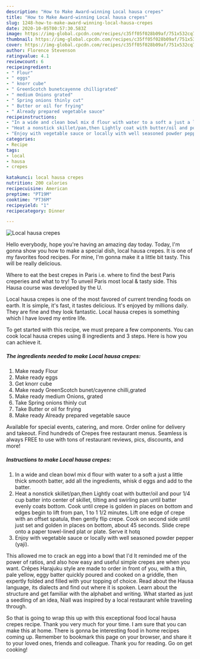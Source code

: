 ```yaml
---
description: "How to Make Award-winning Local hausa crepes"
title: "How to Make Award-winning Local hausa crepes"
slug: 1248-how-to-make-award-winning-local-hausa-crepes
date: 2020-10-05T00:57:30.583Z
image: https://img-global.cpcdn.com/recipes/c35ff05f028b09af/751x532cq70/local-hausa-crepes-recipe-main-photo.jpg
thumbnail: https://img-global.cpcdn.com/recipes/c35ff05f028b09af/751x532cq70/local-hausa-crepes-recipe-main-photo.jpg
cover: https://img-global.cpcdn.com/recipes/c35ff05f028b09af/751x532cq70/local-hausa-crepes-recipe-main-photo.jpg
author: Florence Stevenson
ratingvalue: 4.1
reviewcount: 6
recipeingredient:
- " Flour"
- " eggs"
- " knorr cube"
- " GreenScotch bunetcayenne chilligrated"
- " medium Onions grated"
- " Spring onions thinly cut"
- " Butter or oil for frying"
- " Already prepared vegetable sauce"
recipeinstructions:
- "In a wide and clean bowl mix d flour with water to a soft a just a little thick smooth batter, add all the ingredients, whisk d eggs and add to the batter."
- "Heat a nonstick skillet/pan,then Lightly coat with butter/oil and pour 1/4 cup batter into center of skillet, tilting and swirling pan until batter evenly coats bottom. Cook until crepe is golden in places on bottom and edges begin to lift from pan, 1 to 1 1/2 minutes. Lift one edge of crepe with an offset spatula, then gently flip crepe. Cook on second side until just set and golden in places on bottom, about 45 seconds. Slide crepe onto a paper towel-lined plat or plate. Serve it hotq"
- "Enjoy with vegetable sauce or locally with well seasoned powder pepper (yaji)."
categories:
- Recipe
tags:
- local
- hausa
- crepes

katakunci: local hausa crepes 
nutrition: 200 calories
recipecuisine: American
preptime: "PT19M"
cooktime: "PT36M"
recipeyield: "1"
recipecategory: Dinner

---
```



![Local hausa crepes](https://img-global.cpcdn.com/recipes/c35ff05f028b09af/751x532cq70/local-hausa-crepes-recipe-main-photo.jpg)

Hello everybody, hope you're having an amazing day today. Today, I'm gonna show you how to make a special dish, local hausa crepes. It is one of my favorites food recipes. For mine, I'm gonna make it a little bit tasty. This will be really delicious.

Where to eat the best crepes in Paris i.e. where to find the best Paris creperies and what to try! To unveil Paris most local &amp; tasty side. This Hausa course was developed by the U.

Local hausa crepes is one of the most favored of current trending foods on earth. It is simple, it's fast, it tastes delicious. It's enjoyed by millions daily. They are fine and they look fantastic. Local hausa crepes is something which I have loved my entire life.


To get started with this recipe, we must prepare a few components. You can cook local hausa crepes using 8 ingredients and 3 steps. Here is how you can achieve it.

<!--inarticleads1-->

##### The ingredients needed to make Local hausa crepes:

1. Make ready  Flour
1. Make ready  eggs
1. Get  knorr cube
1. Make ready  GreenScotch bunet/cayenne chilli,grated
1. Make ready  medium Onions, grated
1. Take  Spring onions thinly cut
1. Take  Butter or oil for frying
1. Make ready  Already prepared vegetable sauce


Available for special events, catering, and more. Order online for delivery and takeout. Find hundreds of Crepes free restaurant menus. Seamless is always FREE to use with tons of restaurant reviews, pics, discounts, and more! 

<!--inarticleads2-->

##### Instructions to make Local hausa crepes:

1. In a wide and clean bowl mix d flour with water to a soft a just a little thick smooth batter, add all the ingredients, whisk d eggs and add to the batter.
1. Heat a nonstick skillet/pan,then Lightly coat with butter/oil and pour 1/4 cup batter into center of skillet, tilting and swirling pan until batter evenly coats bottom. Cook until crepe is golden in places on bottom and edges begin to lift from pan, 1 to 1 1/2 minutes. Lift one edge of crepe with an offset spatula, then gently flip crepe. Cook on second side until just set and golden in places on bottom, about 45 seconds. Slide crepe onto a paper towel-lined plat or plate. Serve it hotq
1. Enjoy with vegetable sauce or locally with well seasoned powder pepper (yaji).


This allowed me to crack an egg into a bowl that I&#39;d It reminded me of the power of ratios, and also how easy and useful simple crepes are when you want. Crêpes Harajuku style are made to order in front of you, with a thin, pale yellow, eggy batter quickly poured and cooked on a griddle, then expertly folded and filled with your topping of choice. Read about the Hausa language, its dialects and find out where it is spoken. Learn about the structure and get familiar with the alphabet and writing. What started as just a seedling of an idea, Niall was inspired by a local restaurant while traveling through. 

So that is going to wrap this up with this exceptional food local hausa crepes recipe. Thank you very much for your time. I am sure that you can make this at home. There is gonna be interesting food in home recipes coming up. Remember to bookmark this page on your browser, and share it to your loved ones, friends and colleague. Thank you for reading. Go on get cooking!
